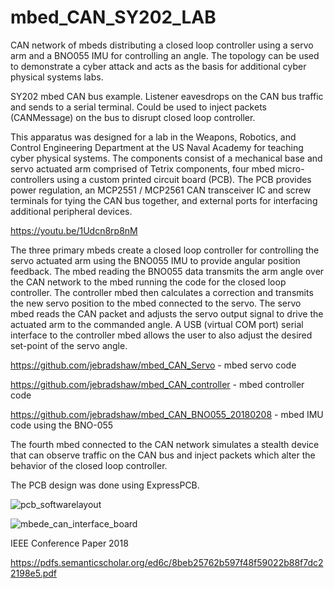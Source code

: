 # mbed_CAN_SY202_LAB
CAN network of mbeds distributing a closed loop controller using a servo arm and a BNO055 IMU for controlling an angle. The topology can be used to demonstrate a cyber attack and acts as the basis for additional cyber physical systems labs.

SY202 mbed CAN bus example. Listener eavesdrops on the CAN bus traffic and sends to a serial terminal. Could be used to inject packets (CANMessage) on the bus to disrupt closed loop controller.

This apparatus was designed for a lab in the Weapons, Robotics, and Control Engineering Department at the US Naval Academy for teaching cyber physical systems. The components consist of a mechanical base and servo actuated arm comprised of Tetrix components, four mbed micro-controllers using a custom printed circuit board (PCB). The PCB provides power regulation, an MCP2551 / MCP2561 CAN transceiver IC and screw terminals for tying the CAN bus together, and external ports for interfacing additional peripheral devices.

https://youtu.be/1Udcn8rp8nM

The three primary mbeds create a closed loop controller for controlling the servo actuated arm using the BNO055 IMU to provide angular position feedback. The mbed reading the BNO055 data transmits the arm angle over the CAN network to the mbed running the code for the closed loop controller. The controller mbed then calculates a correction and transmits the new servo position to the mbed connected to the servo. The servo mbed reads the CAN packet and adjusts the servo output signal to drive the actuated arm to the commanded angle. A USB (virtual COM port) serial interface to the controller mbed allows the user to also adjust the desired set-point of the servo angle.

https://github.com/jebradshaw/mbed_CAN_Servo - mbed servo code

https://github.com/jebradshaw/mbed_CAN_controller - mbed controller code

https://github.com/jebradshaw/mbed_CAN_BNO055_20180208 - mbed IMU code using the BNO-055

The fourth mbed connected to the CAN network simulates a stealth device that can observe traffic on the CAN bus and inject packets which alter the behavior of the closed loop controller.

The PCB design was done using ExpressPCB.

![pcb_softwarelayout](https://user-images.githubusercontent.com/5246863/200646783-e05e1d85-7d8c-49e6-bd36-7074e70ee755.jpg)

![mbede_can_interface_board](https://user-images.githubusercontent.com/5246863/200646828-b1bed2e8-5fdf-49e9-a73a-dbf0180f95be.jpg)

IEEE Conference Paper 2018

https://pdfs.semanticscholar.org/ed6c/8beb25762b597f48f59022b88f7dc22198e5.pdf
